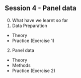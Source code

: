 ## Session 4 - Panel data

0. What have we learnt so far
1. Data Preparation
- Theory
- Practice (Exercise 1)
2. Panel data
- Theory
- Methods
- Practice (Exercise 2)
